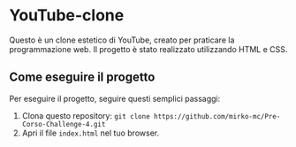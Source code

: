 # YouTube-clone

Questo è un clone estetico di YouTube, creato per praticare la programmazione web. Il progetto è stato realizzato utilizzando HTML e CSS.

## Come eseguire il progetto

Per eseguire il progetto, seguire questi semplici passaggi:

1. Clona questo repository: `git clone https://github.com/mirko-mc/Pre-Corso-Challenge-4.git`
2. Apri il file `index.html` nel tuo browser.
